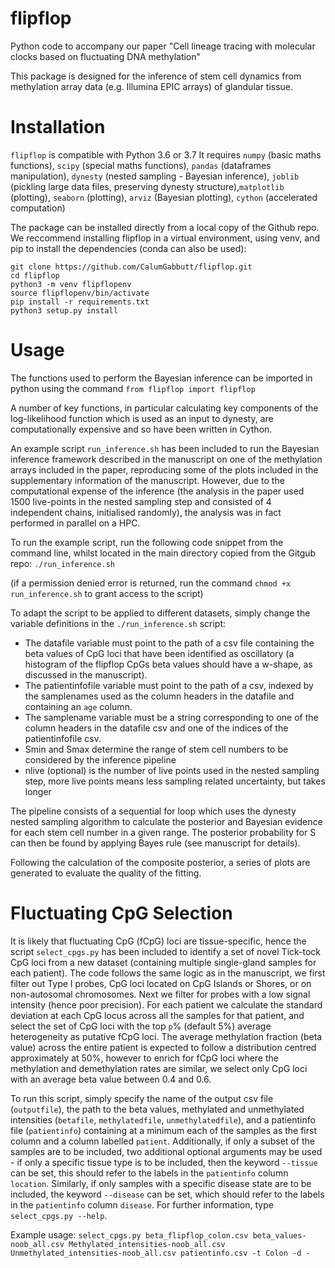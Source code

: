# flipflop
Python code to accompany our paper "Cell lineage tracing with molecular clocks based on fluctuating DNA methylation"

This package is designed for the inference of stem cell dynamics from methylation array data (e.g. Illumina EPIC arrays) of glandular tissue. 

# Installation 
`flipflop` is compatible with Python 3.6 or 3.7 It requires `numpy` (basic maths functions), `scipy` (special maths functions), `pandas` (dataframes manipulation), `dynesty` (nested sampling - Bayesian inference), `joblib` (pickling large data files, preserving dynesty structure),`matplotlib` (plotting), `seaborn` (plotting), `arviz` (Bayesian plotting), `cython` (accelerated computation)

The package can be installed directly from a local copy of the Github repo. We reccommend installing flipflop in a virtual environment, using venv, and pip to install the dependencies (conda can also be used):

```
git clone https://github.com/CalumGabbutt/flipflop.git
cd flipflop
python3 -m venv flipflopenv
source flipflopenv/bin/activate
pip install -r requirements.txt
python3 setup.py install
```

# Usage
The functions used to perform the Bayesian inference can be imported in python using the command
`from flipflop import flipflop`

A number of key functions, in particular calculating key components of the log-likelihood function which is used as an input to dynesty, are computationally expensive and so have been written in Cython.

An example script `run_inference.sh` has been included to run the Bayesian inference framework described in the manuscript on one of the methylation arrays included in the paper, reproducing some of the plots included in the supplementary information of the manuscript. However, due to the computational expense of the inference (the analysis in the paper used 1500 live-points in the nested sampling step and consisted of 4 independent chains, initialised randomly), the analysis was in fact performed in parallel on a HPC. 

To run the example script, run the following code snippet from the command line, whilst located in the main directory copied from the Gitgub repo:
`./run_inference.sh`

(if a permission denied error is returned, run the command `chmod +x run_inference.sh` to grant access to the script)

To adapt the script to be applied to different datasets, simply change the variable definitions in the `./run_inference.sh` script:
* The datafile variable must point to the path of a csv file containing the beta values of CpG loci that have been identified as oscillatory (a histogram of the flipflop CpGs beta values should have a w-shape, as discussed in the manuscript). 
* The patientinfofile variable must point to the path of a csv, indexed by the samplenames used as the column headers in the datafile and containing an `age` column.
* The samplename variable must be a string corresponding to one of the column headers in the datafile csv and one of the indices of the patientinfofile csv.
* Smin and Smax determine the range of stem cell numbers to be considered by the inference pipeline
* nlive (optional) is the number of live points used in the nested sampling step, more live points means less sampling related uncertainty, but takes longer

The pipeline consists of a sequential for loop which uses the dynesty nested sampling algorithm to calculate the posterior and Bayesian evidence for each stem cell number in a given range. The posterior probability for S can then be found by applying Bayes rule (see manuscript for details). 

Following the calculation of the composite posterior, a series of plots are generated to evaluate the quality of the fitting.

# Fluctuating CpG Selection
It is likely that fluctuating CpG (fCpG) loci are tissue-specific, hence the script `select_cpgs.py` has been included to identify a set of novel Tick-tock CpG loci from a new dataset (containing multiple single-gland samples for each patient). The code follows the same logic as in the manuscript, we first filter out Type I probes, CpG loci located on CpG Islands or Shores, or on non-autosomal chromosomes. Next we filter for probes with a low signal intensity (hence poor precision). For each patient we calculate the standard deviation at each CpG locus across all the samples for that patient, and select the set of CpG loci with the top `p`% (default 5%) average heterogeneity as putative fCpG loci. The average methylation fraction (beta value) across the entire patient is expected to follow a distribution centred approximately at 50%, however to enrich for fCpG loci where the methylation and demethylation rates are similar, we select only CpG loci with an average beta value between 0.4 and 0.6. 

To run this script, simply specify the name of the output csv file (`outputfile`), the path to the beta values, methylated and unmethylated intensities (`betafile`, `methylatedfile`, `unmethylatedfile`), and a patientinfo file (`patientinfo`) containing at a minimum each of the samples as the first column and a column labelled `patient`. Additionally, if only a subset of the samples are to be included, two additional optional arguments may be used - if only a specific tissue type is to be included, then the keyword `--tissue` can be set, this should refer to the labels in the `patientinfo` column `location`. Similarly, if only samples with a specific disease state are to be included, the keyword `--disease` can be set, which should refer to the labels in the `patientinfo` column `disease`. For further information, type `select_cpgs.py --help`.

Example usage:
`select_cpgs.py beta_flipflop_colon.csv beta_values-noob_all.csv Methylated_intensities-noob_all.csv Unmethylated_intensities-noob_all.csv patientinfo.csv -t Colon -d -`